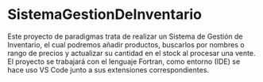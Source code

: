 # SistemaGestionDeInventario
Este proyecto de paradigmas trata de realizar un Sistema de Gestión  de Inventario, el cual podremos añadir productos, buscarlos por nombres o rango de precios y actualizar su cantidad en el stock al procesar una vente. El proyecto se trabajará con el lenguaje Fortran, como entorno (IDE) se hace uso VS Code junto a sus extensiones correspondientes.
